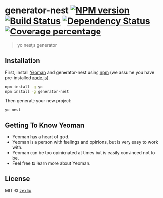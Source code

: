 # generator-nest [![NPM version][npm-image]][npm-url] [![Build Status][travis-image]][travis-url] [![Dependency Status][daviddm-image]][daviddm-url] [![Coverage percentage][coveralls-image]][coveralls-url]
> yo nestjs generator

## Installation

First, install [Yeoman](http://yeoman.io) and generator-nest using [npm](https://www.npmjs.com/) (we assume you have pre-installed [node.js](https://nodejs.org/)).

```bash
npm install -g yo
npm install -g generator-nest
```

Then generate your new project:

```bash
yo nest
```

## Getting To Know Yeoman

 * Yeoman has a heart of gold.
 * Yeoman is a person with feelings and opinions, but is very easy to work with.
 * Yeoman can be too opinionated at times but is easily convinced not to be.
 * Feel free to [learn more about Yeoman](http://yeoman.io/).

## License

MIT © [zexliu](https://github.com/zexliu)


[npm-image]: https://badge.fury.io/js/generator-nest.svg
[npm-url]: https://npmjs.org/package/generator-nest
[travis-image]: https://travis-ci.com/zexliu/generator-nest.svg?branch=master
[travis-url]: https://travis-ci.com/zexliu/generator-nest
[daviddm-image]: https://david-dm.org/zexliu/generator-nest.svg?theme=shields.io
[daviddm-url]: https://david-dm.org/zexliu/generator-nest
[coveralls-image]: https://coveralls.io/repos/zexliu/generator-nest/badge.svg
[coveralls-url]: https://coveralls.io/r/zexliu/generator-nest
